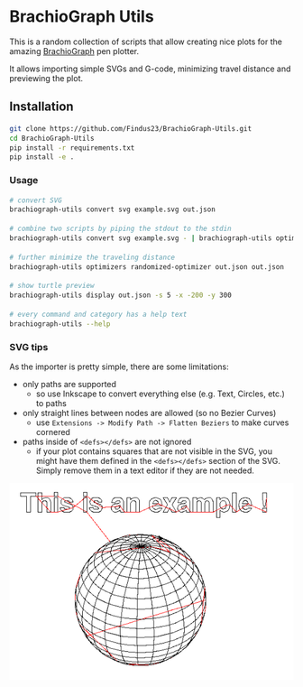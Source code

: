 # BrachioGraph Utils

This is a random collection of scripts that allow creating nice plots for the amazing [BrachioGraph](https://github.com/evildmp/BrachioGraph) pen plotter.

It allows importing simple SVGs and G-code, minimizing travel distance and previewing the plot.

## Installation

```bash
git clone https://github.com/Findus23/BrachioGraph-Utils.git
cd BrachioGraph-Utils
pip install -r requirements.txt
pip install -e .
```

### Usage

```bash
# convert SVG
brachiograph-utils convert svg example.svg out.json

# combine two scripts by piping the stdout to the stdin
brachiograph-utils convert svg example.svg - | brachiograph-utils optimizers order - out.json

# further minimize the traveling distance
brachiograph-utils optimizers randomized-optimizer out.json out.json

# show turtle preview
brachiograph-utils display out.json -s 5 -x -200 -y 300

# every command and category has a help text
brachiograph-utils --help
```

### SVG tips


As the importer is pretty simple, there are some limitations:
- only paths are supported
    - so use Inkscape to convert everything else (e.g. Text, Circles, etc.) to paths
- only straight lines between nodes are allowed (so no Bezier Curves)
    - use `Extensions -> Modify Path -> Flatten Beziers` to make curves cornered
- paths inside of `<defs></defs>` are not ignored
    - if your plot contains squares that are not visible in the SVG, you might have them defined in the `<defs></defs>` section of the SVG. Simply remove them in a text editor if they are not needed.


![example plot](example.png)

